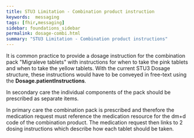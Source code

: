 ```yaml
---
title: STU3 Limitation - Combination product instruction
keywords:  messaging
tags: [fhir,messaging]
sidebar: foundations_sidebar
permalink: dosage-combi.html
summary: "STU3 Limitation - Combination product instructions"
---
```




It is common practice to provide a dosage instruction for the combination pack "Migraleve tablets" with instructions for when to take the pink tablets and when to take the yellow tablets. With the current STU3 Dosage structure, these instructions would have to be conveyed in free-text using the **Dosage.patientInstructions**.

In secondary care the individual components of the pack should be prescribed as separate items.

In primary care the combination pack is prescribed and therefore the medication request must reference the medication resource for the dm+d code of the combination product. The medication request then links to 2 dosing instructions which describe how each tablet should be taken.

<script src="https://gist.github.com/RobertGoochUK/ed35e1f7cfb0eea8df8acad2aced3369.js"></script>